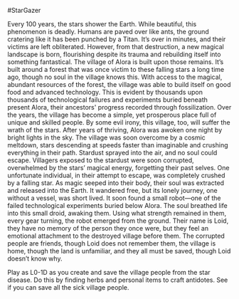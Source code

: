 #StarGazer

Every 100 years, the stars shower the Earth. While beautiful, this phenomenon is deadly. Humans are paved over like ants, the ground cratering like it has been punched by a Titan. It’s over in minutes, and their victims are left obliterated.
However, from that destruction, a new magical landscape is born, flourishing despite its trauma and rebuilding itself into something fantastical. The village of Alora is built upon those remains. It’s built around a forest that was once victim to these falling stars a long time ago, though no soul in the village knows this. With access to the magical, abundant resources of the forest, the village was able to build itself on good food and advanced technology. This is evident by thousands upon thousands of technological failures and experiments buried beneath present Alora, their ancestors' progress recorded through fossilization. Over the years, the village has become a simple, yet prosperous place full of unique and skilled people. By some evil irony, this village, too, will suffer the wrath of the stars. 
After years of thriving, Alora was awoken one night by bright lights in the sky. The village was soon overcome by a cosmic meltdown, stars descending at speeds faster than imaginable and crushing everything in their path. Stardust sprayed into the air, and no soul could escape. Villagers exposed to the stardust were soon corrupted, overwhelmed by the stars’ magical energy, forgetting their past selves. One unfortunate individual, in their attempt to escape, was completely crushed by a falling star. 
As magic seeped into their body, their soul was extracted and released into the Earth. It wandered free, but its lonely journey, one without a vessel, was short lived. It soon found a small robot—one of the failed technological experiments buried below Alora. The soul breathed life into this small droid, awaking them. Using what strength remained in them, every gear turning, the robot emerged from the ground. Their name is Loid, they have no memory of the person they once were, but they feel an emotional attachment to the destroyed village before them. The corrupted people are friends, though Loid does not remember them, the village is home, though the land is unfamiliar, and they all must be saved, though Loid doesn’t know why. 

Play as L0-1D as you create and save the village people from the star disease. Do this by finding herbs and personal items to craft antidotes. See if you can save all the sick village people. 
